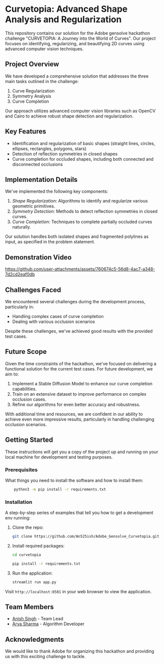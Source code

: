 # Curvetopia: Advanced Shape Analysis and Regularization

This repository contains our solution for the Adobe gensolve hackathon challenge "CURVETOPIA: A Journey into the World of Curves". Our project focuses on identifying, regularizing, and beautifying 2D curves using advanced computer vision techniques.

## Project Overview

We have developed a comprehensive solution that addresses the three main tasks outlined in the challenge:

1. Curve Regularization
2. Symmetry Analysis
3. Curve Completion

Our approach utilizes advanced computer vision libraries such as OpenCV and Cairo to achieve robust shape detection and regularization.

## Key Features

- Identification and regularization of basic shapes (straight lines, circles, ellipses, rectangles, polygons, stars)
- Detection of reflection symmetries in closed shapes
- Curve completion for occluded shapes, including both connected and disconnected occlusions

## Implementation Details

We've implemented the following key components:

1. _Shape Regularization_: Algorithms to identify and regularize various geometric primitives.
2. _Symmetry Detection_: Methods to detect reflection symmetries in closed curves.
3. _Curve Completion_: Techniques to complete partially occluded curves naturally.

Our solution handles both isolated shapes and fragmented polylines as input, as specified in the problem statement.

## Demonstration Video

https://github.com/user-attachments/assets/760674c5-56d8-4ac7-a348-7d2cd2eaf0db

## Challenges Faced

We encountered several challenges during the development process, particularly in:

- Handling complex cases of curve completion
- Dealing with various occlusion scenarios

Despite these challenges, we've achieved good results with the provided test cases.

## Future Scope

Given the time constraints of the hackathon, we've focused on delivering a functional solution for the current test cases. For future development, we aim to:

1. Implement a Stable Diffusion Model to enhance our curve completion capabilities.
2. Train on an extensive dataset to improve performance on complex occlusion cases.
3. Refine our algorithms for even better accuracy and robustness.

With additional time and resources, we are confident in our ability to achieve even more impressive results, particularly in handling challenging occlusion scenarios.

## Getting Started

These instructions will get you a copy of the project up and running on your local machine for development and testing purposes.

### Prerequisites

What things you need to install the software and how to install them:

```sh
    python3 -m pip install -r requirements.txt
```

### Installation

A step-by-step series of examples that tell you how to get a development env running:

1. Clone the repo:

   ```sh
   git clone https://github.com/An525ish/Adobe_Gensolve_Curvetopia.git
   ```

2. Install required packages:

   ```sh
   cd curvetopia
   ```

   ```sh
   pip install -r requirements.txt
   ```

3. Run the application:
   ```sh
   streamlit run app.py
   ```

Visit `http://localhost:8501` in your web browser to view the application.

## Team Members

- [Anish Singh](https://github.com/An525ish) - Team Lead
- [Arya Sharma](https://github.com/aryasharma001) - Algorithm Developer

## Acknowledgments

We would like to thank Adobe for organizing this hackathon and providing us with this exciting challenge to tackle.
